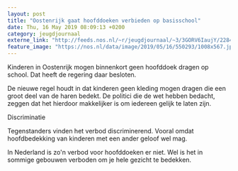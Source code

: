 ```yaml
---
layout: post
title: "Oostenrijk gaat hoofddoeken verbieden op basisschool"
date: Thu, 16 May 2019 08:09:13 +0200
category: jeugdjournaal
externe_link: "http://feeds.nos.nl/~r/jeugdjournaal/~3/3GORV6IaujY/2284888"
feature_image: "https://nos.nl/data/image/2019/05/16/550293/1008x567.jpg"
---
```


<p>Kinderen in Oostenrijk mogen binnenkort geen hoofddoek dragen op school. Dat heeft de regering daar besloten.</p>
<p>De nieuwe regel houdt in dat kinderen geen kleding mogen dragen die een groot deel van de haren bedekt. De politici die de wet hebben bedacht, zeggen dat het hierdoor makkelijker is om iedereen gelijk te laten zijn.</p>
<p>Discriminatie</p>
<p>Tegenstanders vinden het verbod discriminerend. Vooral omdat hoofdbedekking van kinderen met een ander geloof wel mag.</p>
<p>In Nederland is zo'n verbod voor hoofddoeken er niet. Wel is het in sommige gebouwen verboden om je hele gezicht te bedekken.</p><img src="http://feeds.feedburner.com/~r/jeugdjournaal/~4/3GORV6IaujY" height="1" width="1" alt=""/>
